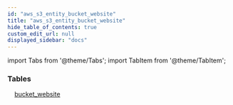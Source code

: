 ```yaml
---
id: "aws_s3_entity_bucket_website"
title: "aws_s3_entity_bucket_website"
hide_table_of_contents: true
custom_edit_url: null
displayed_sidebar: "docs"
---
```


import Tabs from '@theme/Tabs';
import TabItem from '@theme/TabItem';

<Tabs>
  <TabItem value="Components" label="Components" default>

### Tables

    [bucket_website](../../aws/tables/aws_s3_entity_bucket_website.BucketWebsite)

</TabItem>
  <TabItem value="Code examples" label="Code examples">

</TabItem>
</Tabs>
